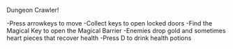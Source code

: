 Dungeon Crawler!

-Press arrowkeys to move
-Collect keys to open locked doors
-Find the Magical Key to open the Magical Barrier
-Enemies drop gold and sometimes heart pieces that recover health
-Press D to drink health potions